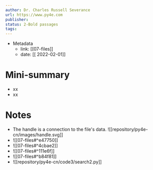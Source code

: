 ```yaml
---
author: Dr. Charles Russell Severance
url: https://www.py4e.com
publisher: 
status: 2-Bold passages
tags: 
---
```

- Metadata
	- link: [[07-files]]
	- date: [[ 2022-02-01]]
# Mini-summary
- xx
- xx
# Notes
- The handle is a connection to the file's data.
![[repository/py4e-cn/images/handle.svg]]
- ![[07-files#^e47750]]
- ![[07-files#^4cbae2]]
- ![[07-files#^111e6f]]
- ![[07-files#^b84f81]]
- ![[repository/py4e-cn/code3/search2.py]]